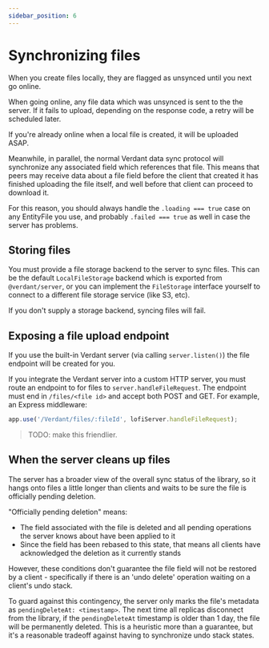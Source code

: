```yaml
---
sidebar_position: 6
---
```


# Synchronizing files

When you create files locally, they are flagged as unsynced until you next go online.

When going online, any file data which was unsynced is sent to the the server. If it fails to upload, depending on the response code, a retry will be scheduled later.

If you're already online when a local file is created, it will be uploaded ASAP.

Meanwhile, in parallel, the normal Verdant data sync protocol will synchronize any associated field which references that file. This means that peers may receive data about a file field before the client that created it has finished uploading the file itself, and well before that client can proceed to download it.

For this reason, you should always handle the `.loading === true` case on any EntityFile you use, and probably `.failed === true` as well in case the server has problems.

## Storing files

You must provide a file storage backend to the server to sync files. This can be the default `LocalFileStorage` backend which is exported from `@verdant/server`, or you can implement the `FileStorage` interface yourself to connect to a different file storage service (like S3, etc).

If you don't supply a storage backend, syncing files will fail.

## Exposing a file upload endpoint

If you use the built-in Verdant server (via calling `server.listen()`) the file endpoint will be created for you.

If you integrate the Verdant server into a custom HTTP server, you must route an endpoint to for files to `server.handleFileRequest`. The endpoint must end in `/files/<file id>` and accept both POST and GET. For example, an Express middleware:

```ts
app.use('/Verdant/files/:fileId', lofiServer.handleFileRequest);
```

> TODO: make this friendlier.

## When the server cleans up files

The server has a broader view of the overall sync status of the library, so it hangs onto files a little longer than clients and waits to be sure the file is officially pending deletion.

"Officially pending deletion" means:

- The field associated with the file is deleted and all pending operations the server knows about have been applied to it
- Since the field has been rebased to this state, that means all clients have acknowledged the deletion as it currently stands

However, these conditions don't guarantee the file field will not be restored by a client - specifically if there is an 'undo delete' operation waiting on a client's undo stack.

To guard against this contingency, the server only marks the file's metadata as `pendingDeleteAt: <timestamp>`. The next time all replicas disconnect from the library, if the `pendingDeleteAt` timestamp is older than 1 day, the file will be permanently deleted. This is a heuristic more than a guarantee, but it's a reasonable tradeoff against having to synchronize undo stack states.
